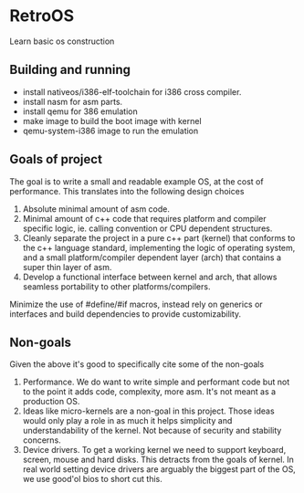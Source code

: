 # RetroOS
Learn basic os construction

## Building and running
- install nativeos/i386-elf-toolchain for i386 cross compiler.
- install nasm for asm parts.
- install qemu for 386 emulation
- make image to build the boot image with kernel
- qemu-system-i386 image to run the emulation

## Goals of project
The goal is to write a small and readable example OS, at the cost of performance. This translates
into the following design choices 
1) Absolute minimal amount of asm code.
2) Minimal amount of c++ code that requires platform and compiler
specific logic, ie. calling convention or CPU dependent structures.
3) Cleanly separate the project in a pure c++ part (kernel) that conforms to
the c++ language standard, implementing the logic of operating system,
and a small platform/compiler dependent layer (arch) that contains a
super thin layer of asm.
4) Develop a functional interface between kernel and arch,
that allows seamless portability to other platforms/compilers.

Minimize the use of #define/#if macros, instead rely on generics or
interfaces and build dependencies to provide customizability.

## Non-goals

Given the above it's good to specifically cite some of the non-goals
1) Performance. We do want to write simple and performant code but 
not to the point it adds code, complexity, more asm. It's not meant
as a production OS.
2) Ideas like micro-kernels are a non-goal in this project. Those
ideas would only play a role in as much it helps simplicity and 
understandability of the kernel. Not because of security and
stability concerns.
3) Device drivers. To get a working kernel we need to support
keyboard, screen, mouse and hard disks. This detracts from the goals
of kernel. In real world setting device drivers are arguably the
biggest part of the OS, we use good'ol bios to short cut this.
